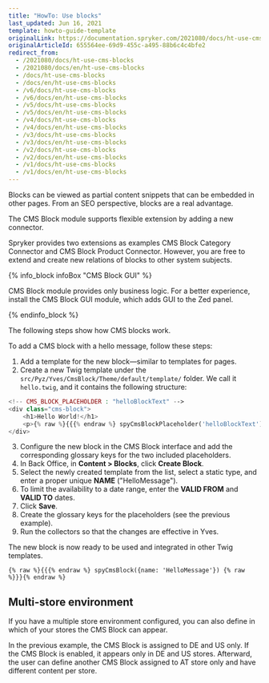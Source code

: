 ```yaml
---
title: "HowTo: Use blocks"
last_updated: Jun 16, 2021
template: howto-guide-template
originalLink: https://documentation.spryker.com/2021080/docs/ht-use-cms-blocks
originalArticleId: 655564ee-69d9-455c-a495-88b6c4c4bfe2
redirect_from:
  - /2021080/docs/ht-use-cms-blocks
  - /2021080/docs/en/ht-use-cms-blocks
  - /docs/ht-use-cms-blocks
  - /docs/en/ht-use-cms-blocks
  - /v6/docs/ht-use-cms-blocks
  - /v6/docs/en/ht-use-cms-blocks
  - /v5/docs/ht-use-cms-blocks
  - /v5/docs/en/ht-use-cms-blocks
  - /v4/docs/ht-use-cms-blocks
  - /v4/docs/en/ht-use-cms-blocks
  - /v3/docs/ht-use-cms-blocks
  - /v3/docs/en/ht-use-cms-blocks
  - /v2/docs/ht-use-cms-blocks
  - /v2/docs/en/ht-use-cms-blocks
  - /v1/docs/ht-use-cms-blocks
  - /v1/docs/en/ht-use-cms-blocks
---
```


Blocks can be viewed as partial content snippets that can be embedded in other pages. From an SEO perspective, blocks are a real advantage.

The CMS Block module supports flexible extension by adding a new connector.

Spryker provides two extensions as examples CMS Block Category Connector and CMS Block Product Connector. However, you are free to extend and create new relations of blocks to other system subjects.

{% info_block infoBox "CMS Block GUI" %}

CMS Block module provides only business logic. For a better experience, install the CMS Block GUI module, which adds GUI to the Zed panel.

{% endinfo_block %}

The following steps show how CMS blocks work.

To add a CMS block with a hello message, follow these steps:

1. Add a template for the new block—similar to templates for pages.
2. Create a new Twig template under the `src/Pyz/Yves/CmsBlock/Theme/default/template/` folder. We call it `hello.twig`, and it contains the following structure:

```php
<!-- CMS_BLOCK_PLACEHOLDER : "helloBlockText" -->
<div class="cms-block">
    <h1>Hello World!</h1>
    <p>{% raw %}{{{% endraw %} spyCmsBlockPlaceholder('helloBlockText') | raw {% raw %}}}{% endraw %}</p>
</div>
```

3. Configure the new block in the CMS Block interface and add the corresponding glossary keys for the two included placeholders.
4. In Back Office, in **Content&nbsp;<span aria-label="and then">></span> Blocks**, click **Create Block**.
5. Select the newly created template from the list, select a static type, and enter a proper unique **NAME** ("HelloMessage").
6. To limit the availability to a date range, enter the **VALID FROM** and **VALID TO** dates.
7. Click **Save**.
8. Create the glossary keys for the placeholders (see the previous example).
9. Run the collectors so that the changes are effective in Yves.

The new block is now ready to be used and integrated in other Twig templates.

```
{% raw %}{{{% endraw %} spyCmsBlock({name: 'HelloMessage'}) {% raw %}}}{% endraw %}
```

## Multi-store environment

If you have a multiple store environment configured, you can also define in which of your stores the CMS Block can appear.

In the previous example, the CMS Block is assigned to DE and US only. If the CMS Block is enabled, it appears only in DE and US stores. Afterward, the user can define another CMS Block assigned to AT store only and have different content per store.

